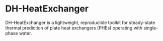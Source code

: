 # DH-HeatExchanger
DH-HeatExchanger is a lightweight, reproducible toolkit for steady-state thermal prediction of plate heat exchangers (PHEs) operating with single-phase water.
